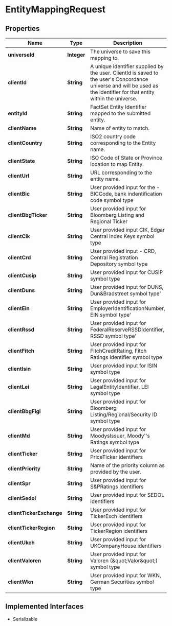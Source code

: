 

# EntityMappingRequest


## Properties

Name | Type | Description | Notes
------------ | ------------- | ------------- | -------------
**universeId** | **Integer** | The universe to save this mapping to. | 
**clientId** | **String** | A unique identifier supplied by the user. ClientId is saved to the user&#39;s Concordance universe and will be used as the identifier for that entity within the universe. | 
**entityId** | **String** | FactSet Entity Identifier mapped to the submitted entity. |  [optional]
**clientName** | **String** | Name of entity to match. | 
**clientCountry** | **String** | ISO2 country code corresponding to the Entity name. |  [optional]
**clientState** | **String** | ISO Code of State or Province location to map Entity. |  [optional]
**clientUrl** | **String** | URL corresponding to the entity name. |  [optional]
**clientBic** | **String** | User provided input for the - BICCode, bank indentification code symbol type |  [optional]
**clientBbgTicker** | **String** | User provided input for Bloomberg Listing and Regional Ticker |  [optional]
**clientCik** | **String** | User provided input CIK, Edgar Central Index Keys symbol type |  [optional]
**clientCrd** | **String** | User provided input -  CRD, Central Registration Depository symbol type |  [optional]
**clientCusip** | **String** | User provided input for CUSIP symbol type |  [optional]
**clientDuns** | **String** | User provided input for DUNS, Dun&amp;Bradstreet symbol type&#39; |  [optional]
**clientEin** | **String** | User provided input for  EmployerIdentificationNumber, EIN symbol type&#39; |  [optional]
**clientRssd** | **String** | User provided input for FederalReserveRSSDIdentifier, RSSD symbol type&#39; |  [optional]
**clientFitch** | **String** | User provided input for  FitchCreditRating, Fitch Ratings Identifier symbol type |  [optional]
**clientIsin** | **String** | User provided input for ISIN symbol type |  [optional]
**clientLei** | **String** | User provided input for LegalEntityIdentifier, LEI symbol type |  [optional]
**clientBbgFigi** | **String** | User provided input for Bloomberg Listing/Regional/Security ID symbol type |  [optional]
**clientMd** | **String** | User provided input for MoodysIssuer, Moody&#39;&#39;s Ratings symbol type |  [optional]
**clientTicker** | **String** | User provided input for PriceTicker identifiers |  [optional]
**clientPriority** | **String** | Name of the priority column as provided by the user. |  [optional]
**clientSpr** | **String** | User provided input for S&amp;PRatings Identifiers |  [optional]
**clientSedol** | **String** | User provided input for SEDOL identifiers |  [optional]
**clientTickerExchange** | **String** | User provided input for TickerExch identifiers |  [optional]
**clientTickerRegion** | **String** | User provided input for TickerRegion identifiers |  [optional]
**clientUkch** | **String** | User provided input for UKCompanyHouse identifiers |  [optional]
**clientValoren** | **String** | User provided input for Valoren (\&quot;Valor\&quot;) symbol type |  [optional]
**clientWkn** | **String** | User provided input for  WKN, German Securities symbol type |  [optional]


## Implemented Interfaces

* Serializable


